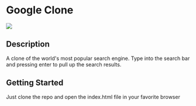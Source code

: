 # Google Clone

![](google-clone.gif)


## Description

A clone of the world's most popular search engine. Type into the search bar and pressing enter to pull up the search results.

## Getting Started

Just clone the repo and open the index.html file in your favorite browser
